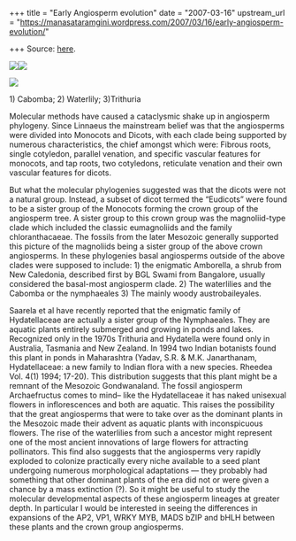 +++
title = "Early Angiosperm evolution"
date = "2007-03-16"
upstream_url = "https://manasataramgini.wordpress.com/2007/03/16/early-angiosperm-evolution/"

+++
Source: [here](https://manasataramgini.wordpress.com/2007/03/16/early-angiosperm-evolution/).



[![](https://i0.wp.com/bp2.blogger.com/_ZhvcTTaaD_4/RfozNscE70I/AAAAAAAAAFQ/WC7toJQQHzc/s320/cabomba.jpg)](http://bp2.blogger.com/_ZhvcTTaaD_4/RfozNscE70I/AAAAAAAAAFQ/WC7toJQQHzc/s1600-h/cabomba.jpg)[![](https://i0.wp.com/bp2.blogger.com/_ZhvcTTaaD_4/RfozNscE71I/AAAAAAAAAFY/RHjALntImbQ/s320/Nymphaea.jpg)](http://bp2.blogger.com/_ZhvcTTaaD_4/RfozNscE71I/AAAAAAAAAFY/RHjALntImbQ/s1600-h/Nymphaea.jpg)

[![](https://i0.wp.com/bp3.blogger.com/_ZhvcTTaaD_4/RfozN8cE72I/AAAAAAAAAFg/ltcPJ_kzGM8/s320/Trithuria.jpg)](http://bp3.blogger.com/_ZhvcTTaaD_4/RfozN8cE72I/AAAAAAAAAFg/ltcPJ_kzGM8/s1600-h/Trithuria.jpg)

1\) Cabomba; 2) Waterlily; 3)Trithuria

Molecular methods have caused a cataclysmic shake up in angiosperm phylogeny. Since Linnaeus the mainstream belief was that the angiosperms were divided into Monocots and Dicots, with each clade being supported by numerous characteristics, the chief amongst which were: Fibrous roots, single cotyledon, parallel venation, and specific vascular features for monocots, and tap roots, two cotyledons, reticulate venation and their own vascular features for dicots.

But what the molecular phylogenies suggested was that the dicots were not a natural group. Instead, a subset of dicot termed the “Eudicots” were found to be a sister group of the Monocots forming the crown group of the angiosperm tree. A sister group to this crown group was the magnoliid-type clade which included the classic eumagnoliids and the family chloranthacaeae. The fossils from the later Mesozoic generally supported this picture of the magnoliids being a sister group of the above crown angiosperms. In these phylogenies basal angiosperms outside of the above clades were supposed to include: 1) the enigmatic Amborella, a shrub from New Caledonia, described first by BGL Swami from Bangalore, usually considered the basal-most angiosperm clade. 2) The waterlilies and the Cabomba or the nymphaeales 3) The mainly woody austrobaileyales.

Saarela et al have recently reported that the enigmatic family of Hydatellaceae are actually a sister group of the Nymphaeales. They are aquatic plants entirely submerged and growing in ponds and lakes. Recognized only in the 1970s Trithuria and Hydatella were found only in Australia, Tasmania and New Zealand. In 1994 two Indian botanists found this plant in ponds in Maharashtra (Yadav, S.R. & M.K. Janarthanam, Hydatellaceae: a new family to Indian flora with a new species. Rheedea Vol. 4(1) 1994; 17-20). This distribution suggests that this plant might be a remnant of the Mesozoic Gondwanaland. The fossil angiosperm Archaefructus comes to mind– like the Hydatellaceae it has naked unisexual flowers in inflorescences and both are aquatic. This raises the possibility that the great angiosperms that were to take over as the dominant plants in the Mesozoic made their advent as aquatic plants with inconspicuous flowers. The rise of the waterlilies from such a ancestor might represent one of the most ancient innovations of large flowers for attracting pollinators. This find also suggests that the angiosperms very rapidly exploded to colonize practically every niche available to a seed plant undergoing numerous morphological adaptations — they probably had something that other dominant plants of the era did not or were given a chance by a mass extinction (?). So it might be useful to study the molecular developmental aspects of these angiosperm lineages at greater depth. In particular I would be interested in seeing the differences in expansions of the AP2, VP1, WRKY MYB, MADS bZIP and bHLH between these plants and the crown group angiosperms.

